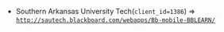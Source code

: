 - Southern Arkansas University Tech(`client_id=1386`) => [`http://sautech.blackboard.com/webapps/Bb-mobile-BBLEARN/`](http://sautech.blackboard.com/webapps/Bb-mobile-BBLEARN/)

